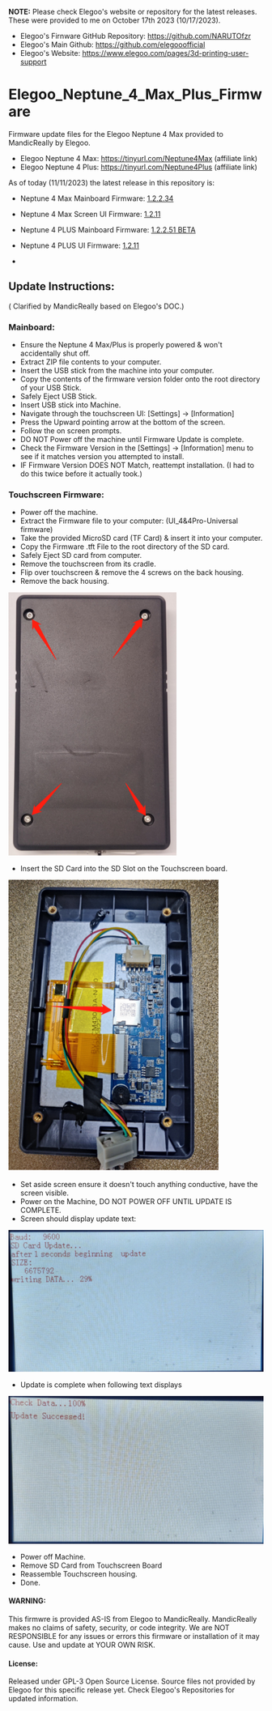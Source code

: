**NOTE:** Please check Elegoo's website or repository for the latest releases. These were provided to me on October 17th 2023 (10/17/2023).
- Elegoo's Firnware GitHub Repository: https://github.com/NARUTOfzr
- Elegoo's Main Github: https://github.com/elegooofficial
- Elegoo's Website: https://www.elegoo.com/pages/3d-printing-user-support




# Elegoo_Neptune_4_Max_Plus_Firmware

Firmware update files for the Elegoo Neptune 4 Max provided to MandicReally by Elegoo.
- Elegoo Neptune 4 Max: https://tinyurl.com/Neptune4Max (affiliate link)
- Elegoo Neptune 4 Plus: https://tinyurl.com/Neptune4Plus (affiliate link)

As of today (11/11/2023) the latest release in this repository is:
- Neptune 4 Max Mainboard Firmware: [1.2.2.34](4max-Firmware/1.2.2.34/ELEGOO_UPDATE_DIR)
- Neptune 4 Max Screen UI Firmware: [1.2.11](UI_Touchscreen_Firmware_N4Max/ui_1.2.11_231012.tft)

- Neptune 4 PLUS Mainboard Firmware: [1.2.2.51 BETA](Neptune4plus-Firmware/4plus_1.2.2.51_1.2.11_cfg1.3_beta/ELEGOO_UPDATE_DIR)
- Neptune 4 PLUS UI Firmware: [1.2.11](UI_Touchscreen_Firmware_N4Max/ui_1.2.11_231012.tft)
- 
<h2>Update Instructions:</h2> ( Clarified by MandicReally based on Elegoo's DOC.)

<h3>Mainboard:</h3>

- Ensure the Neptune 4 Max/Plus is properly powered & won't accidentally shut off.
- Extract ZIP file contents to your computer.
- Insert the USB stick from the machine into your computer.
- Copy the contents of the firmware version folder onto the root directory of your USB Stick.
- Safely Eject USB Stick.
- Insert USB stick into Machine.
- Navigate through the touchscreen UI: [Settings] -> [Information]
- Press the Upward pointing arrow at the bottom of the screen.
- Follow the on screen prompts.
- DO NOT Power off the machine until Firmware Update is complete.
- Check the Firmware Version in the [Settings] -> [Information] menu to see if it matches version you attempted to install.
- IF Firmware Version DOES NOT Match, reattempt installation. (I had to do this twice before it actually took.)

<h3>Touchscreen Firmware:</h3>

- Power off the machine.
- Extract the Firmware file to your computer: (UI_4&4Pro-Universal firmware)
- Take the provided MicroSD card (TF Card) & insert it into your computer.
- Copy the Firmware .tft File to the root directory of the SD card.
- Safely Eject SD card from computer.
- Remove the touchscreen from its cradle.
- Flip over touchscreen & remove the 4 screws on the back housing.
- Remove the back housing.
<img src="/UI_Touchscreen_Firmware_N4Max/Images/Housing01.png" alt="Back Housing" style="max-width: 100%;">

- Insert the SD Card into the SD Slot on the Touchscreen board.
<img src="/UI_Touchscreen_Firmware_N4Max/Images/SD_Slot.png" alt="SD Slot" style="max-width: 100%;">

- Set aside screen ensure it doesn't touch anything conductive, have the screen visible.
- Power on the Machine, DO NOT POWER OFF UNTIL UPDATE IS COMPLETE.
- Screen should display update text:
<img src="/UI_Touchscreen_Firmware_N4Max/Images/Update_01.png" alt="Update Text Start" style="max-width: 100%;">

- Update is complete when following text displays
<img src="/UI_Touchscreen_Firmware_N4Max/Images/Update_02.png" alt="Update Text Complete" style="max-width: 100%;">

- Power off Machine.
- Remove SD Card from Touchscreen Board
- Reassemble Touchscreen housing.
- Done.

<h4>WARNING:</h4> This firmwre is provided AS-IS from Elegoo to MandicReally. MandicReally makes no claims of safety, security, or code integrity. We are NOT RESPONSIBLE for any issues or errors this firmware or installation of it may cause. Use and update at YOUR OWN RISK.

<h4>License:</h4> Released under GPL-3 Open Source License. Source files not provided by Elegoo for this specific release yet. Check Elegoo's Repositories for updated information.
